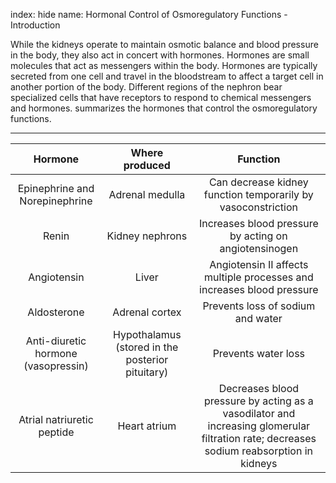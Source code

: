 index: hide
name: Hormonal Control of Osmoregulatory Functions - Introduction

While the kidneys operate to maintain osmotic balance and blood pressure in the body, they also act in concert with hormones. Hormones are small molecules that act as messengers within the body. Hormones are typically secreted from one cell and travel in the bloodstream to affect a target cell in another portion of the body. Different regions of the nephron bear specialized cells that have receptors to respond to chemical messengers and hormones.  summarizes the hormones that control the osmoregulatory functions.


****

| Hormone | Where produced | Function |
|:-:|:-:|:-:|
| Epinephrine and Norepinephrine | Adrenal medulla | Can decrease kidney function temporarily by vasoconstriction |
| Renin | Kidney nephrons | Increases blood pressure by acting on angiotensinogen |
| Angiotensin | Liver | Angiotensin II affects multiple processes and increases blood pressure |
| Aldosterone | Adrenal cortex | Prevents loss of sodium and water |
| Anti-diuretic hormone (vasopressin) | Hypothalamus (stored in the posterior pituitary) | Prevents water loss |
| Atrial natriuretic peptide | Heart atrium | Decreases blood pressure by acting as a vasodilator and increasing glomerular filtration rate; decreases sodium reabsorption in kidneys |
    

